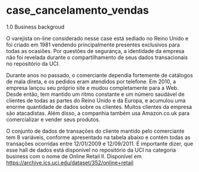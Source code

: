 # case_cancelamento_vendas

1.0 Business backgroud 

O varejista on-line considerado nesse case está sediado no Reino Unido e foi criado em 1981 vendendo principalmente presentes exclusivos para todas as ocasiões. Por questões de segurança, a identidade da empresa não foi revelada durante o compartilhamento de seus dados transacionais no repositório da UCI. 

Durante anos no passado, o comerciante dependia fortemente de catálogos de mala direta, e os pedidos eram atendidos por telefone. Em 2010, a empresa lançou seu próprio site e mudou completamente para a Web. Desde então, tem mantido um ritmo constante e um número saudável de clientes de todas as partes do Reino Unido e da Europa, e acumulou uma enorme quantidade de dados sobre os clientes. Muitos clientes da empresa são atacadistas. Além disso, a companhia também usa Amazon.co.uk para comercializar e vender seus produtos.

O conjunto de dados de transações do cliente mantido pelo comerciante tem 8 variáveis, conforme apresentado na tabela abaixo e contém todas as transações ocorridas  entre 12/01/2009 e 12/09/2011. É importante dizer, que esse hall de dados está disponível no repositório da UCI na categoria business com o nome de Online Retail II. Disponível em <https://archive.ics.uci.edu/dataset/352/online+retail>



